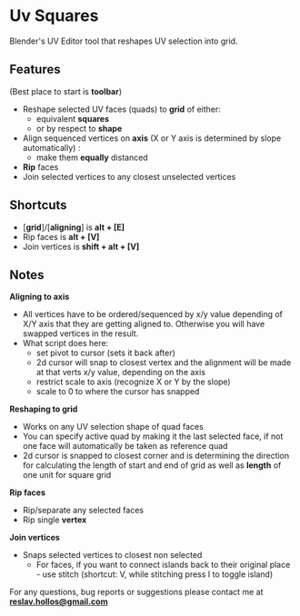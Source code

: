 Uv Squares
==
Blender's UV Editor tool that reshapes UV selection into grid. 

Features
--
(Best place to start is **toolbar**)
* Reshape selected UV faces (quads) to **grid** of either:
    * equivalent **squares** 
    * or by respect to **shape**
* Align sequenced vertices on **axis** (X or Y axis is determined by slope automatically) :
    * make them **equally** distanced
* **Rip** faces
* Join selected vertices to any closest unselected vertices 

Shortcuts
--
* [**grid**]/[**aligning**] is **alt + [E]** 
* Rip faces is **alt + [V]**
* Join vertices is **shift + alt + [V]**

Notes
--
**Aligning to axis**
* All vertices have to be ordered/sequenced by x/y value depending of X/Y axis that they are getting aligned to. Otherwise you will have swapped vertices in the result.
* What script does here:
    * set pivot to cursor (sets it back after)
    * 2d cursor will snap to closest vertex and the alignment will be made at that verts x/y value, depending on the axis
    * restrict scale to axis (recognize X or Y by the slope) 
    * scale to 0 to where the cursor has snapped
    
**Reshaping to grid**
* Works on any UV selection shape of quad faces
* You can specify active quad by making it the last selected face, if not one face will automatically be taken as reference quad 
* 2d cursor is snapped to closest corner and is determining the direction for calculating the length of start and end of grid as well as **length** of one unit for square grid

**Rip faces**
* Rip/separate any selected faces
* Rip single **vertex**

**Join vertices**
* Snaps selected vertices to closest non selected
    * For faces, if you want to connect islands back to their original place - use stitch (shortcut: V, while stitching press I to toggle island)

For any questions, bug reports or suggestions please contact me at **reslav.hollos@gmail.com**
